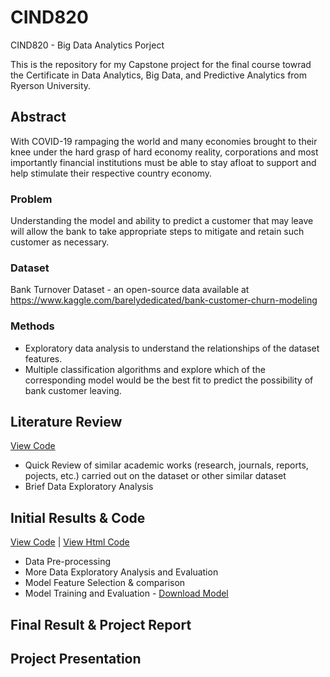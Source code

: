 # CIND820
CIND820 - Big Data Analytics Porject

This is the repository for my Capstone project for the final course towrad the Certificate in Data Analytics, Big Data, and Predictive Analytics from Ryerson University. 

## Abstract
With COVID-19 rampaging the world and many economies brought to their knee under the hard grasp of hard economy reality, corporations and most importantly financial institutions must be able to stay afloat to support and help stimulate their respective country economy. 

### Problem 
Understanding the model and ability to predict a customer that may leave will allow the bank to take appropriate steps to mitigate and retain such customer as necessary.

### Dataset
Bank Turnover Dataset - an open-source data available at https://www.kaggle.com/barelydedicated/bank-customer-churn-modeling

### Methods
* Exploratory data analysis to understand the relationships of the dataset features. 
* Multiple classification algorithms and explore which of the corresponding model would be the best fit to predict the possibility of bank customer leaving. 

## Literature Review
[View Code](https://github.com/microwales/CIND820/blob/main/data_description.ipynb)
* Quick Review of similar academic works (research, journals, reports, pojects, etc.) carried out on the dataset or other similar dataset
* Brief Data Exploratory Analysis
## Initial Results & Code
[View Code](https://github.com/microwales/CIND820/blob/main/initial_code_result.ipynb) | [View Html Code](https://github.com/microwales/CIND820/blob/main/initial_code_result.html)
* Data Pre-processing
* More Data Exploratory Analysis and Evaluation
* Model Feature Selection & comparison
* Model Training and Evaluation - [Download Model](https://github.com/microwales/CIND820/blob/main/gbc_custom_best_bank_customers_model.pkl)
## Final Result & Project Report

## Project Presentation
